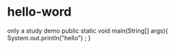 # hello-word
only a study demo
public static void main(String[] args){
	System.out.println("hello") ;
}
